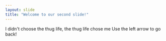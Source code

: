```yaml
---
layout: slide
title: "Welcome to our second slide!"
---
```

I didn't choose the thug life, the thug life chose me 
Use the left arrow to go back!
